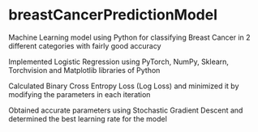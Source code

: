 # breastCancerPredictionModel

Machine Learning model using Python for classifying Breast Cancer in 2 different categories with fairly good accuracy

Implemented Logistic Regression using PyTorch, NumPy, Sklearn, Torchvision and Matplotlib libraries of Python

Calculated Binary Cross Entropy Loss (Log Loss) and minimized it by modifying the parameters in each iteration

Obtained accurate parameters using Stochastic Gradient Descent and determined the best learning rate for the model
